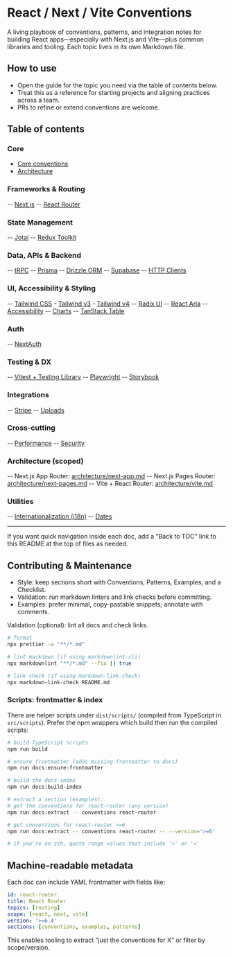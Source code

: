 # React / Next / Vite Conventions

A living playbook of conventions, patterns, and integration notes for building React apps—especially with Next.js and Vite—plus common libraries and tooling. Each topic lives in its own Markdown file.

## How to use

- Open the guide for the topic you need via the table of contents below.
- Treat this as a reference for starting projects and aligning practices across a team.
- PRs to refine or extend conventions are welcome.

## Table of contents

### Core

- [Core conventions](docs/core.md)
- [Architecture](docs/architecture.md)

### Frameworks & Routing

-- [Next.js](docs/nextjs.md)
-- [React Router](docs/react-router.md)

### State Management

-- [Jotai](docs/jotai.md)
-- [Redux Toolkit](docs/redux-toolkit.md)

### Data, APIs & Backend

-- [tRPC](docs/trpc.md)
-- [Prisma](docs/prisma.md)
-- [Drizzle ORM](docs/drizzle.md)
-- [Supabase](docs/supabase.md)
-- [HTTP Clients](docs/http-clients.md)

### UI, Accessibility & Styling

-- [Tailwind CSS](docs/tailwind.md)
	- [Tailwind v3](docs/tailwind/3.md)
	- [Tailwind v4](docs/tailwind/4.md)
-- [Radix UI](docs/radix-ui.md)
-- [React Aria](docs/react-aria.md)
-- [Accessibility](docs/accessibility.md)
-- [Charts](docs/charts.md)
-- [TanStack Table](docs/tanstack-table.md)

### Auth

-- [NextAuth](docs/nextauth.md)

### Testing & DX

-- [Vitest + Testing Library](docs/vitest-testing-library.md)
-- [Playwright](docs/playwright.md)
-- [Storybook](docs/storybook.md)

### Integrations

-- [Stripe](docs/stripe.md)
-- [Uploads](docs/uploads.md)

### Cross-cutting

-- [Performance](docs/performance.md)
-- [Security](docs/security.md)

### Architecture (scoped)

-- Next.js App Router: [architecture/next-app.md](docs/architecture/next-app.md)
-- Next.js Pages Router: [architecture/next-pages.md](docs/architecture/next-pages.md)
-- Vite + React Router: [architecture/vite.md](docs/architecture/vite.md)

### Utilities

-- [Internationalization (i18n)](docs/i18n.md)
-- [Dates](docs/dates.md)

---

If you want quick navigation inside each doc, add a "Back to TOC" link to this README at the top of files as needed.

## Contributing & Maintenance

- Style: keep sections short with Conventions, Patterns, Examples, and a Checklist.
- Validation: run markdown linters and link checks before committing.
- Examples: prefer minimal, copy-pastable snippets; annotate with comments.

Validation (optional): lint all docs and check links.

```sh
# format
npx prettier -w "**/*.md"

# lint markdown (if using markdownlint-cli)
npx markdownlint "**/*.md" --fix || true

# link check (if using markdown-link-check)
npx markdown-link-check README.md
```

### Scripts: frontmatter & index

There are helper scripts under `dist/scripts/` (compiled from TypeScript in `src/scripts`). Prefer the npm wrappers which build then run the compiled scripts:

```sh
# build TypeScript scripts
npm run build

# ensure frontmatter (adds missing frontmatter to docs)
npm run docs:ensure-frontmatter

# build the docs index
npm run docs:build-index

# extract a section (examples):
# get the conventions for react-router (any version)
npm run docs:extract -- conventions react-router

# get conventions for react-router >=6
npm run docs:extract -- conventions react-router -- --version='>=6'

# if you're on zsh, quote range values that include '>' or '<'
```

## Machine-readable metadata

Each doc can include YAML frontmatter with fields like:

```yaml
id: react-router
title: React Router
topics: [routing]
scope: [react, next, vite]
version: '>=6.4'
sections: [conventions, examples, patterns]
```

This enables tooling to extract “just the conventions for X” or filter by scope/version.
